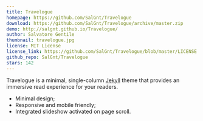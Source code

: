 ```yaml
---
title: Travelogue
homepage: https://github.com/SalGnt/Travelogue
download: https://github.com/SalGnt/Travelogue/archive/master.zip
demo: http://salgnt.github.io/Travelogue/
author: Salvatore Gentile
thumbnail: travelogue.jpg
license: MIT License
license_link: https://github.com/SalGnt/Travelogue/blob/master/LICENSE
github_repo: SalGnt/Travelogue
stars: 142
---
```


Travelogue is a minimal, single-column [Jekyll](http://jekyllrb.com/)
theme that provides an immersive read experience for your readers.

* Minimal design;
* Responsive and mobile friendly;
* Integrated slideshow activated on page scroll.
